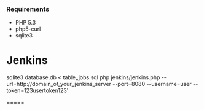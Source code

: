### Requirements ###

* PHP 5.3
* php5-curl
* sqlite3

Jenkins
=====

sqlite3 database.db < table_jobs.sql
php jenkins/jenkins.php --url=http://domain_of_your_jenkins_server --port=8080 --username=user --token=123usertoken123'

=====